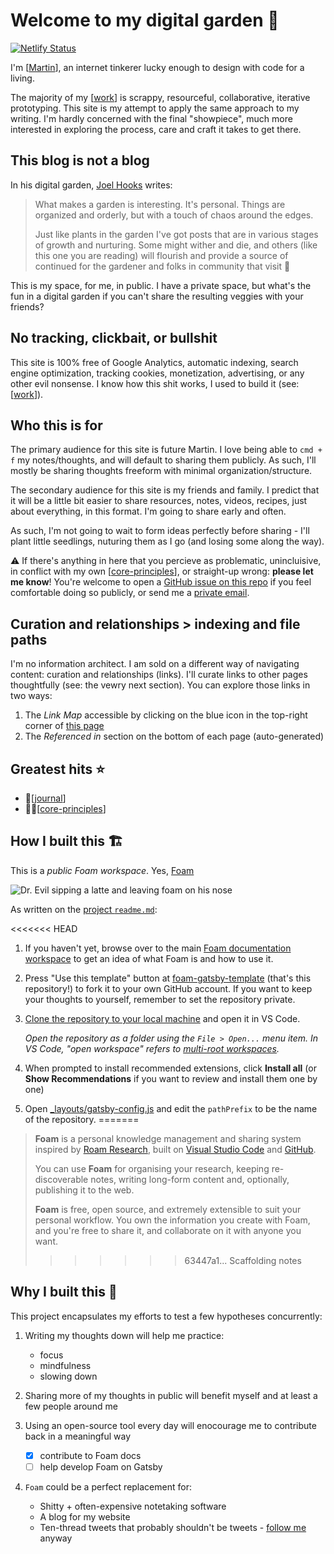 # Welcome to my digital garden 🌱

[![Netlify Status](https://api.netlify.com/api/v1/badges/2cfc85ea-e8a8-46ec-8a1c-4d074687fa27/deploy-status)](https://app.netlify.com/sites/mlaws-thoughts/deploys)

I'm [[Martin]], an internet tinkerer lucky enough to design with code for a living.

The majority of my [[work]] is scrappy, resourceful, collaborative, iterative prototyping. This site is my attempt to apply the same approach to my writing. I'm hardly concerned with the final "showpiece", much more interested in exploring the process, care and craft it takes to get there.

## This blog is not a blog

In his digital garden, [Joel Hooks](https://joelhooks.com/digital-garden) writes:

> What makes a garden is interesting. It's personal. Things are organized and orderly, but with a touch of chaos around the edges.
>
> Just like plants in the garden I've got posts that are in various stages of growth and nurturing. Some might wither and die, and others (like this one you are reading) will flourish and provide a source of continued for the gardener and folks in community that visit 👋

This is my space, for me, in public. I have a private space, but what's the fun in a digital garden if you can't share the resulting veggies with your friends?

## No tracking, clickbait, or bullshit

This site is 100% free of Google Analytics, automatic indexing, search engine optimization, tracking cookies, monetization, advertising, or any other evil nonsense. I know how this shit works, I used to build it (see: [[work]]).

## Who this is for

The primary audience for this site is future Martin. I love being able to `cmd + f` my notes/thoughts, and will default to sharing them publicly. As such, I'll mostly be sharing thoughts freeform with minimal organization/structure.

The secondary audience for this site is my friends and family. I predict that it will be a little bit easier to share resources, notes, videos, recipes, just about everything, in this format. I'm going to share early and often.

As such, I'm not going to wait to form ideas perfectly before sharing - I'll plant little seedlings, nuturing them as I go (and losing some along the way).

⚠️ If there's anything in here that you percieve as problematic, unincluisive, in conflict with my own [[core-principles]], or straight-up wrong: **please let me know**! You're welcome to open a [GitHub issue on this repo](https://github.com/martinlaws/thoughts/issues/new) if you feel comfortable doing so publicly, or send me a [private email](mailto:mlaws@hey.com).

## Curation and relationships > indexing and file paths

I'm no information architect. I am sold on a different way of navigating content: curation and relationships (links). I'll curate links to other pages thoughtfully (see: the vewry next section). You can explore those links in two ways:

1. The _Link Map_ accessible by clicking on the blue icon in the top-right corner of [this page](https://thoughts.mlaws.ca)
2. The _Referenced in_ section on the bottom of each page (auto-generated)

## Greatest hits ⭐️

- 📓[[journal]]
- 🤘🏻[[core-principles]]

## How I built this 🏗

This is a _public Foam workspace_. Yes, [Foam](https://github.com/foambubble/foam)

![Dr. Evil sipping a latte and leaving foam on his nose](https://media.giphy.com/media/Y4qF2b3IfBA78eRhct/giphy.gif)

As written on the [project `readme.md`](https://github.com/foambubble/foam/blob/master/readme.md):

<<<<<<< HEAD
1. If you haven't yet, browse over to the main [Foam documentation workspace](https://foambubble.github.io/foam) to get an idea of what Foam is and how to use it.
2. Press "Use this template" button at [foam-gatsby-template](https://github.com/mathieudutour/foam-gatsby-template/generate) (that's this repository!) to fork it to your own GitHub account. If you want to keep your thoughts to yourself, remember to set the repository private.
3. [Clone the repository to your local machine](https://help.github.com/en/github/creating-cloning-and-archiving-repositories/cloning-a-repository) and open it in VS Code.

    *Open the repository as a folder using the `File > Open...` menu item. In VS Code, "open workspace" refers to [multi-root workspaces](https://code.visualstudio.com/docs/editor/multi-root-workspaces).*

4. When prompted to install recommended extensions, click **Install all** (or **Show Recommendations** if you want to review and install them one by one)
5. Open [_layouts/gatsby-config.js](_layouts/gatsby-config.js) and edit the `pathPrefix` to be the name of the repository.
=======
> **Foam** is a personal knowledge management and sharing system inspired by [Roam Research](https://roamresearch.com/), built on [Visual Studio Code](https://code.visualstudio.com/) and [GitHub](https://github.com/).
>
> You can use **Foam** for organising your research, keeping re-discoverable notes, writing long-form content and, optionally, publishing it to the web.
>
> **Foam** is free, open source, and extremely extensible to suit your personal workflow. You own the information you create with Foam, and you're free to share it, and collaborate on it with anyone you want.
>>>>>>> 63447a1... Scaffolding notes

## Why I built this 🤔

This project encapsulates my efforts to test a few hypotheses concurrently:

1. Writing my thoughts down will help me practice:

   - focus
   - mindfulness
   - slowing down

2. Sharing more of my thoughts in public will benefit myself and at least a few people around me
3. Using an open-source tool every day will enocourage me to contribute back in a meaningful way

   - [x] contribute to Foam docs
   - [ ] help develop Foam on Gatsby

4. `Foam` could be a perfect replacement for:
   - Shitty + often-expensive notetaking software
   - A blog for my website
   - Ten-thread tweets that probably shouldn't be tweets - [follow me](https://twitter.com/martinblaws) anyway

[//begin]: # "Autogenerated link references for markdown compatibility"
[Martin]: martin "Martin"
[work]: work "Work"
[core-principles]: core-principles "Core Principles"
[journal]: journal "Journal"
[//end]: # "Autogenerated link references"
